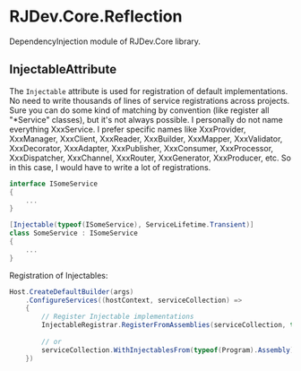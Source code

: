 # RJDev.Core.Reflection
DependencyInjection module of RJDev.Core library.

## InjectableAttribute
The `Injectable` attribute is used for registration of default implementations. 
No need to write thousands of lines of service registrations across projects. 
Sure you can do some kind of matching by convention (like register all "*Service" classes), but it's not always possible. 
I personally do not name everything XxxService. I prefer specific names like XxxProvider, XxxManager, XxxClient, XxxReader, XxxBuilder, XxxMapper, XxxValidator, XxxDecorator, XxxAdapter, XxxPublisher, XxxConsumer, XxxProcessor, XxxDispatcher, XxxChannel, XxxRouter, XxxGenerator, XxxProducer, etc. 
So in this case, I would have to write a lot of registrations.

```c#
interface ISomeService
{
    ...
}

[Injectable(typeof(ISomeService), ServiceLifetime.Transient)]
class SomeService : ISomeService
{
    ...
}
```

Registration of Injectables:
```c#
Host.CreateDefaultBuilder(args)
    .ConfigureServices((hostContext, serviceCollection) =>
    {
        // Register Injectable implementations
        InjectableRegistrar.RegisterFromAssemblies(serviceCollection, typeof(Program).Assembly);
        
        // or
        serviceCollection.WithInjectablesFrom(typeof(Program).Assembly);
    })
```